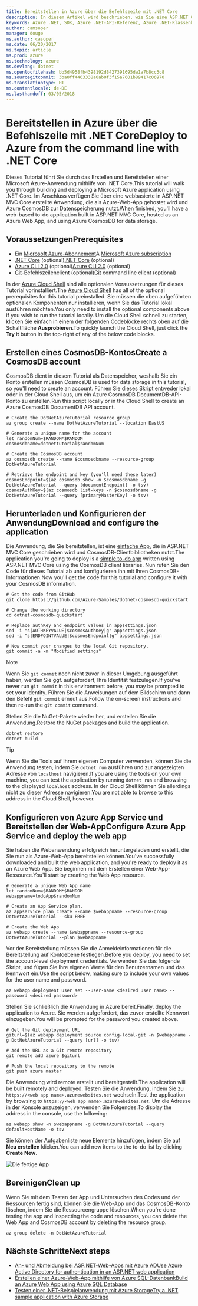 ```yaml
---
title: Bereitstellen in Azure über die Befehlszeile mit .NET Core
description: In diesem Artikel wird beschrieben, wie Sie eine ASP.NET Core-Anwendung mithilfe von Befehlszeilentools in einer Azure App Service-Instanz bereitstellen.
keywords: Azure .NET, SDK, Azure .NET-API-Referenz, Azure .NET-Klassenbibliothek
author: camsoper
manager: douge
ms.author: casoper
ms.date: 06/20/2017
ms.topic: article
ms.prod: azure
ms.technology: azure
ms.devlang: dotnet
ms.openlocfilehash: bb5d4958fb4398192d8427391695da1a7b8cc3c8
ms.sourcegitcommit: 3ba0ff4463338a0ab0f3f15a7601b89417c06970
ms.translationtype: HT
ms.contentlocale: de-DE
ms.lasthandoff: 03/05/2018
---
```

# <a name="deploy-to-azure-from-the-command-line-with-net-core"></a><span data-ttu-id="8211f-104">Bereitstellen in Azure über die Befehlszeile mit .NET Core</span><span class="sxs-lookup"><span data-stu-id="8211f-104">Deploy to Azure from the command line with .NET Core</span></span>

<span data-ttu-id="8211f-105">Dieses Tutorial führt Sie durch das Erstellen und Bereitstellen einer Microsoft Azure-Anwendung mithilfe von .NET Core.</span><span class="sxs-lookup"><span data-stu-id="8211f-105">This tutorial will walk you through building and deploying a Microsoft Azure application using .NET Core.</span></span>  <span data-ttu-id="8211f-106">Im Anschluss verfügen Sie über eine webbasierte in ASP.NET MVC Core erstellte Anwendung, die als Azure-Web-App gehostet wird und Azure CosmosDB zur Datenspeicherung nutzt.</span><span class="sxs-lookup"><span data-stu-id="8211f-106">When finished, you'll have a web-based to-do application built in ASP.NET MVC Core, hosted as an Azure Web App, and using Azure CosmosDB for data storage.</span></span>

## <a name="prerequisites"></a><span data-ttu-id="8211f-107">Voraussetzungen</span><span class="sxs-lookup"><span data-stu-id="8211f-107">Prerequisites</span></span>

* <span data-ttu-id="8211f-108">Ein [Microsoft Azure-Abonnement](https://azure.microsoft.com/free/)</span><span class="sxs-lookup"><span data-stu-id="8211f-108">A [Microsoft Azure subscription](https://azure.microsoft.com/free/)</span></span>
* <span data-ttu-id="8211f-109">[.NET Core](https://www.microsoft.com/net/download/core) (optional)</span><span class="sxs-lookup"><span data-stu-id="8211f-109">[.NET Core](https://www.microsoft.com/net/download/core) (optional)</span></span>
* <span data-ttu-id="8211f-110">[Azure CLI 2.0](/cli/azure/install-az-cli2) (optional)</span><span class="sxs-lookup"><span data-stu-id="8211f-110">[Azure CLI 2.0](/cli/azure/install-az-cli2) (optional)</span></span>
* <span data-ttu-id="8211f-111">[Git](https://www.git-scm.com/)-Befehlszeilenclient (optional)</span><span class="sxs-lookup"><span data-stu-id="8211f-111">[Git](https://www.git-scm.com/) command line client (optional)</span></span>

<span data-ttu-id="8211f-112">In der [Azure Cloud Shell](/azure/cloud-shell/) sind alle optionalen Voraussetzungen für dieses Tutorial vorinstalliert.</span><span class="sxs-lookup"><span data-stu-id="8211f-112">The [Azure Cloud Shell](/azure/cloud-shell/) has all of the optional prerequisites for this tutorial preinstalled.</span></span>  <span data-ttu-id="8211f-113">Sie müssen die oben aufgeführten optionalen Komponenten nur installieren, wenn Sie das Tutorial lokal ausführen möchten.</span><span class="sxs-lookup"><span data-stu-id="8211f-113">You only need to install the optional components above if you wish to run the tutorial locally.</span></span>  <span data-ttu-id="8211f-114">Um die Cloud Shell schnell zu starten, klicken Sie einfach in einem der folgenden Codeblöcke rechts oben auf die Schaltfläche **Ausprobieren**.</span><span class="sxs-lookup"><span data-stu-id="8211f-114">To quickly launch the Cloud Shell, just click the **Try it** button in the top-right of any of the below code blocks.</span></span>

## <a name="create-a-cosmosdb-account"></a><span data-ttu-id="8211f-115">Erstellen eines CosmosDB-Kontos</span><span class="sxs-lookup"><span data-stu-id="8211f-115">Create a CosmosDB account</span></span>

<span data-ttu-id="8211f-116">CosmosDB dient in diesem Tutorial als Datenspeicher, weshalb Sie ein Konto erstellen müssen.</span><span class="sxs-lookup"><span data-stu-id="8211f-116">CosmosDB is used for data storage in this tutorial, so you'll need to create an account.</span></span>  <span data-ttu-id="8211f-117">Führen Sie dieses Skript entweder lokal oder in der Cloud Shell aus, um ein Azure CosmosDB DocumentDB-API-Konto zu erstellen.</span><span class="sxs-lookup"><span data-stu-id="8211f-117">Run this script locally or in the Cloud Shell to create an Azure CosmosDB DocumentDB API account.</span></span>

```azurecli-interactive
# Create the DotNetAzureTutorial resource group
az group create --name DotNetAzureTutorial --location EastUS

# Generate a unique name for the account
let randomNum=$RANDOM*$RANDOM
cosmosdbname=dotnettutorial$randomNum

# Create the CosmosDB account
az cosmosdb create --name $cosmosdbname --resource-group DotNetAzureTutorial

# Retrieve the endpoint and key (you'll need these later)
cosmosEndpoint=$(az cosmosdb show -n $cosmosdbname -g DotNetAzureTutorial --query [documentEndpoint] -o tsv)
cosmosAuthKey=$(az cosmosdb list-keys -n $cosmosdbname -g DotNetAzureTutorial --query [primaryMasterKey] -o tsv)

```

## <a name="download-and-configure-the-application"></a><span data-ttu-id="8211f-118">Herunterladen und Konfigurieren der Anwendung</span><span class="sxs-lookup"><span data-stu-id="8211f-118">Download and configure the application</span></span>

<span data-ttu-id="8211f-119">Die Anwendung, die Sie bereitstellen, ist eine [einfache App](https://github.com/Azure-Samples/dotnet-cosmosdb-quickstart/), die in ASP.NET MVC Core geschrieben wird und CosmosDB-Clientbibliotheken nutzt.</span><span class="sxs-lookup"><span data-stu-id="8211f-119">The application you're going to deploy is a [simple to-do app](https://github.com/Azure-Samples/dotnet-cosmosdb-quickstart/) written using ASP.NET MVC Core using the CosmosDB client libraries.</span></span>  <span data-ttu-id="8211f-120">Nun rufen Sie den Code für dieses Tutorial ab und konfigurieren ihn mit Ihren CosmosDB-Informationen.</span><span class="sxs-lookup"><span data-stu-id="8211f-120">Now you'll get the code for this tutorial and configure it with your CosmosDB information.</span></span>

```azurecli-interactive
# Get the code from GitHub
git clone https://github.com/Azure-Samples/dotnet-cosmosdb-quickstart

# Change the working directory
cd dotnet-cosmosdb-quickstart

# Replace authKey and endpoint values in appsettings.json
sed -i "s|AUTHKEYVALUE|$cosmosAuthKey|g" appsettings.json
sed -i "s|ENDPOINTVALUE|$cosmosEndpoint|g" appsettings.json

# Now commit your changes to the local Git repository.
git commit -a -m "Modified settings"

```

> [!NOTE]
> <span data-ttu-id="8211f-121">Wenn Sie `git commit` noch nicht zuvor in dieser Umgebung ausgeführt haben, werden Sie ggf. aufgefordert, Ihre Identität festzulegen.</span><span class="sxs-lookup"><span data-stu-id="8211f-121">If you've never run `git commit` in this environment before, you may be prompted to set your identity.</span></span> <span data-ttu-id="8211f-122">Führen Sie die Anweisungen auf dem Bildschirm und dann den Befehl `git commit` erneut aus.</span><span class="sxs-lookup"><span data-stu-id="8211f-122">Follow the on-screen instructions and then re-run the `git commit` command.</span></span>

<span data-ttu-id="8211f-123">Stellen Sie die NuGet-Pakete wieder her, und erstellen Sie die Anwendung.</span><span class="sxs-lookup"><span data-stu-id="8211f-123">Restore the NuGet packages and build the application.</span></span>

```azurecli-interactive
dotnet restore
dotnet build
```

> [!TIP]
> <span data-ttu-id="8211f-124">Wenn Sie die Tools auf Ihrem eigenen Computer verwenden, können Sie die Anwendung testen, indem Sie `dotnet run` ausführen und zur angezeigten Adresse von `localhost` navigieren.</span><span class="sxs-lookup"><span data-stu-id="8211f-124">If you are using the tools on your own machine, you can test the application by running `dotnet run` and browsing to the displayed `localhost` address.</span></span>  <span data-ttu-id="8211f-125">In der Cloud Shell können Sie allerdings nicht zu dieser Adresse navigieren.</span><span class="sxs-lookup"><span data-stu-id="8211f-125">You are not able to browse to this address in the Cloud Shell, however.</span></span>  

## <a name="configure-azure-app-service-and-deploy-the-web-app"></a><span data-ttu-id="8211f-126">Konfigurieren von Azure App Service und Bereitstellen der Web-App</span><span class="sxs-lookup"><span data-stu-id="8211f-126">Configure Azure App Service and deploy the web app</span></span>

<span data-ttu-id="8211f-127">Sie haben die Webanwendung erfolgreich heruntergeladen und erstellt, die Sie nun als Azure-Web-App bereitstellen können.</span><span class="sxs-lookup"><span data-stu-id="8211f-127">You've successfully downloaded and built the web application, and you're ready to deploy it as an Azure Web App.</span></span>  <span data-ttu-id="8211f-128">Sie beginnen mit dem Erstellen einer Web-App-Ressource.</span><span class="sxs-lookup"><span data-stu-id="8211f-128">You'll start by creating the Web App resource.</span></span>

```azurecli-interactive
# Generate a unique Web App name
let randomNum=$RANDOM*$RANDOM
webappname=todoApp$randomNum

# Create an App Service plan.
az appservice plan create --name $webappname --resource-group DotNetAzureTutorial --sku FREE

# Create the Web App
az webapp create --name $webappname --resource-group DotNetAzureTutorial --plan $webappname

```

<span data-ttu-id="8211f-129">Vor der Bereitstellung müssen Sie die Anmeldeinformationen für die Bereitstellung auf Kontoebene festlegen.</span><span class="sxs-lookup"><span data-stu-id="8211f-129">Before you deploy, you need to set the account-level deployment credentials.</span></span>  <span data-ttu-id="8211f-130">Verwenden Sie das folgende Skript, und fügen Sie Ihre eigenen Werte für den Benutzernamen und das Kennwort ein.</span><span class="sxs-lookup"><span data-stu-id="8211f-130">Use the script below, making sure to include your own values for the user name and password.</span></span>

```azurecli-interactive
az webapp deployment user set --user-name <desired user name> --password <desired password>
```

<span data-ttu-id="8211f-131">Stellen Sie schließlich die Anwendung in Azure bereit.</span><span class="sxs-lookup"><span data-stu-id="8211f-131">Finally, deploy the application to Azure.</span></span>  <span data-ttu-id="8211f-132">Sie werden aufgefordert, das zuvor erstellte Kennwort einzugeben.</span><span class="sxs-lookup"><span data-stu-id="8211f-132">You will be prompted for the password you created above.</span></span>

```azurecli-interactive
# Get the Git deployment URL
giturl=$(az webapp deployment source config-local-git -n $webappname -g DotNetAzureTutorial --query [url] -o tsv)

# Add the URL as a Git remote repository
git remote add azure $giturl

# Push the local repository to the remote
git push azure master
```

<span data-ttu-id="8211f-133">Die Anwendung wird remote erstellt und bereitgestellt.</span><span class="sxs-lookup"><span data-stu-id="8211f-133">The application will be built remotely and deployed.</span></span>  <span data-ttu-id="8211f-134">Testen Sie die Anwendung, indem Sie zu `https://<web app name>.azurewebsites.net` wechseln.</span><span class="sxs-lookup"><span data-stu-id="8211f-134">Test the application by browsing to `https://<web app name>.azurewebsites.net`.</span></span>  <span data-ttu-id="8211f-135">Um die Adresse in der Konsole anzuzeigen, verwenden Sie Folgendes:</span><span class="sxs-lookup"><span data-stu-id="8211f-135">To display the address in the console, use the following:</span></span>

```azurecli-interactive
az webapp show -n $webappname -g DotNetAzureTutorial --query defaultHostName -o tsv
```

<span data-ttu-id="8211f-136">Sie können der Aufgabenliste neue Elemente hinzufügen, indem Sie auf **Neu erstellen** klicken.</span><span class="sxs-lookup"><span data-stu-id="8211f-136">You can add new items to the to-do list by clicking **Create New**.</span></span>

![Die fertige App](./media/dotnet-quickstart/todo.png)

## <a name="clean-up"></a><span data-ttu-id="8211f-138">Bereinigen</span><span class="sxs-lookup"><span data-stu-id="8211f-138">Clean up</span></span>

<span data-ttu-id="8211f-139">Wenn Sie mit dem Testen der App und Untersuchen des Codes und der Ressourcen fertig sind, können Sie die Web-App und das CosmosDB-Konto löschen, indem Sie die Ressourcengruppe löschen.</span><span class="sxs-lookup"><span data-stu-id="8211f-139">When you're done testing the app and inspecting the code and resources, you can delete the Web App and CosmosDB account by deleting the resource group.</span></span>

```azurecli-interactive
az group delete -n DotNetAzureTutorial
```

## <a name="next-steps"></a><span data-ttu-id="8211f-140">Nächste Schritte</span><span class="sxs-lookup"><span data-stu-id="8211f-140">Next steps</span></span>

* [<span data-ttu-id="8211f-141">An- und Abmeldung bei ASP.NET-Web-Apps mit Azure AD</span><span class="sxs-lookup"><span data-stu-id="8211f-141">Use Azure Active Directory for authentication in an ASP.NET web application</span></span>](/azure/active-directory/develop/active-directory-devquickstarts-webapp-dotnet)
* [<span data-ttu-id="8211f-142">Erstellen einer Azure-Web-App mithilfe von Azure SQL-Datenbank</span><span class="sxs-lookup"><span data-stu-id="8211f-142">Build an Azure Web App using Azure SQL Database</span></span>](/azure/app-service-web/web-sites-dotnet-get-started)
* [<span data-ttu-id="8211f-143">Testen einer .NET-Beispielanwendung mit Azure Storage</span><span class="sxs-lookup"><span data-stu-id="8211f-143">Try a .NET sample application with Azure Storage</span></span>](/azure/storage/storage-samples-dotnet)


